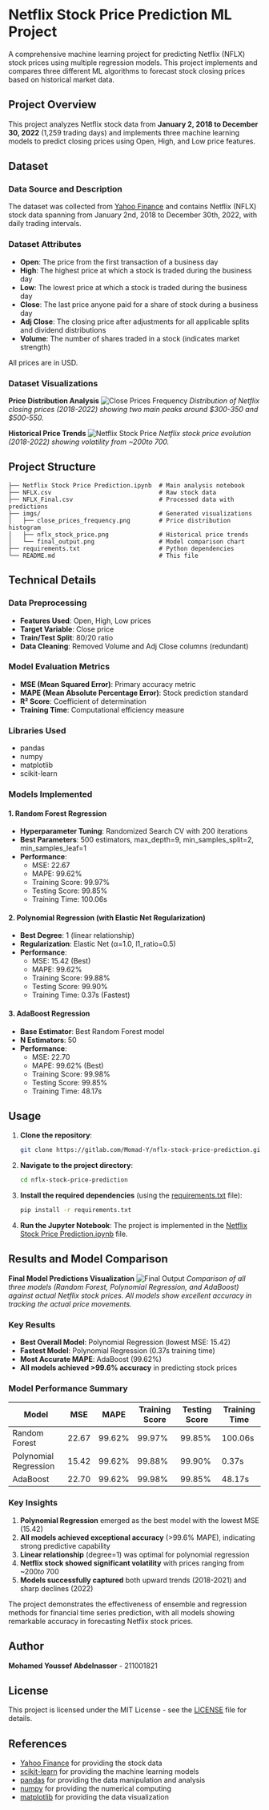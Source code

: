 # Netflix Stock Price Prediction ML Project

A comprehensive machine learning project for predicting Netflix (NFLX) stock prices using multiple regression models. This project implements and compares three different ML algorithms to forecast stock closing prices based on historical market data.

## Project Overview

This project analyzes Netflix stock data from **January 2, 2018 to December 30, 2022** (1,259 trading days) and implements three machine learning models to predict closing prices using Open, High, and Low price features.

## Dataset

### Data Source and Description

The dataset was collected from [Yahoo Finance](https://finance.yahoo.com/) and contains Netflix (NFLX) stock data spanning from January 2nd, 2018 to December 30th, 2022, with daily trading intervals.

### Dataset Attributes

-   **Open**: The price from the first transaction of a business day
-   **High**: The highest price at which a stock is traded during the business day
-   **Low**: The lowest price at which a stock is traded during the business day
-   **Close**: The last price anyone paid for a share of stock during a business day
-   **Adj Close**: The closing price after adjustments for all applicable splits and dividend distributions
-   **Volume**: The number of shares traded in a stock (indicates market strength)

All prices are in USD.

### Dataset Visualizations

**Price Distribution Analysis**
![Close Prices Frequency](./imgs/close_prices_frequency.png)
_Distribution of Netflix closing prices (2018-2022) showing two main peaks around $300-350 and $500-550._

**Historical Price Trends**
![Netflix Stock Price](./imgs/nflx_stock_price.png)
_Netflix stock price evolution (2018-2022) showing volatility from ~$200 to ~$700._

## Project Structure

```
├── Netflix Stock Price Prediction.ipynb  # Main analysis notebook
├── NFLX.csv                              # Raw stock data
├── NFLX_Final.csv                        # Processed data with predictions
├── imgs/                                 # Generated visualizations
│   ├── close_prices_frequency.png        # Price distribution histogram
│   ├── nflx_stock_price.png              # Historical price trends
│   └── final_output.png                  # Model comparison chart
├── requirements.txt                      # Python dependencies
└── README.md                             # This file
```

## Technical Details

### Data Preprocessing

-   **Features Used**: Open, High, Low prices
-   **Target Variable**: Close price
-   **Train/Test Split**: 80/20 ratio
-   **Data Cleaning**: Removed Volume and Adj Close columns (redundant)

### Model Evaluation Metrics

-   **MSE (Mean Squared Error)**: Primary accuracy metric
-   **MAPE (Mean Absolute Percentage Error)**: Stock prediction standard
-   **R² Score**: Coefficient of determination
-   **Training Time**: Computational efficiency measure

### Libraries Used

-   pandas
-   numpy
-   matplotlib
-   scikit-learn

### Models Implemented

#### 1. Random Forest Regression

-   **Hyperparameter Tuning**: Randomized Search CV with 200 iterations
-   **Best Parameters**: 500 estimators, max_depth=9, min_samples_split=2, min_samples_leaf=1
-   **Performance**:
    -   MSE: 22.67
    -   MAPE: 99.62%
    -   Training Score: 99.97%
    -   Testing Score: 99.85%
    -   Training Time: 100.06s

#### 2. Polynomial Regression (with Elastic Net Regularization)

-   **Best Degree**: 1 (linear relationship)
-   **Regularization**: Elastic Net (α=1.0, l1_ratio=0.5)
-   **Performance**:
    -   MSE: 15.42 (Best)
    -   MAPE: 99.62%
    -   Training Score: 99.88%
    -   Testing Score: 99.90%
    -   Training Time: 0.37s (Fastest)

#### 3. AdaBoost Regression

-   **Base Estimator**: Best Random Forest model
-   **N Estimators**: 50
-   **Performance**:
    -   MSE: 22.70
    -   MAPE: 99.62% (Best)
    -   Training Score: 99.98%
    -   Testing Score: 99.85%
    -   Training Time: 48.17s

## Usage

1. **Clone the repository**:

    ```bash
    git clone https://gitlab.com/Momad-Y/nflx-stock-price-prediction.git
    ```

2. **Navigate to the project directory**:

    ```bash
    cd nflx-stock-price-prediction
    ```

3. **Install the required dependencies** (using the [requirements.txt](requirements.txt) file):

    ```bash
    pip install -r requirements.txt
    ```

4. **Run the Jupyter Notebook**: The project is implemented in the [Netflix Stock Price Prediction.ipynb](Netflix%20Stock%20Price%20Prediction.ipynb) file.

## Results and Model Comparison

**Final Model Predictions Visualization**
![Final Output](./imgs/final_output.png)
_Comparison of all three models (Random Forest, Polynomial Regression, and AdaBoost) against actual Netflix stock prices. All models show excellent accuracy in tracking the actual price movements._

### Key Results

-   **Best Overall Model**: Polynomial Regression (lowest MSE: 15.42)
-   **Fastest Model**: Polynomial Regression (0.37s training time)
-   **Most Accurate MAPE**: AdaBoost (99.62%)
-   **All models achieved >99.6% accuracy** in predicting stock prices

### Model Performance Summary

| Model                 | MSE   | MAPE   | Training Score | Testing Score | Training Time |
| --------------------- | ----- | ------ | -------------- | ------------- | ------------- |
| Random Forest         | 22.67 | 99.62% | 99.97%         | 99.85%        | 100.06s       |
| Polynomial Regression | 15.42 | 99.62% | 99.88%         | 99.90%        | 0.37s         |
| AdaBoost              | 22.70 | 99.62% | 99.98%         | 99.85%        | 48.17s        |

### Key Insights

1. **Polynomial Regression** emerged as the best model with the lowest MSE (15.42)
2. **All models achieved exceptional accuracy** (>99.6% MAPE), indicating strong predictive capability
3. **Linear relationship** (degree=1) was optimal for polynomial regression
4. **Netflix stock showed significant volatility** with prices ranging from ~$200 to ~$700
5. **Models successfully captured** both upward trends (2018-2021) and sharp declines (2022)

The project demonstrates the effectiveness of ensemble and regression methods for financial time series prediction, with all models showing remarkable accuracy in forecasting Netflix stock prices.

## Author

**Mohamed Youssef Abdelnasser** - 211001821

## License

This project is licensed under the MIT License - see the [LICENSE](LICENSE) file for details.

## References

-   [Yahoo Finance](https://finance.yahoo.com/) for providing the stock data
-   [scikit-learn](https://scikit-learn.org/) for providing the machine learning models
-   [pandas](https://pandas.pydata.org/) for providing the data manipulation and analysis
-   [numpy](https://numpy.org/) for providing the numerical computing
-   [matplotlib](https://matplotlib.org/) for providing the data visualization
